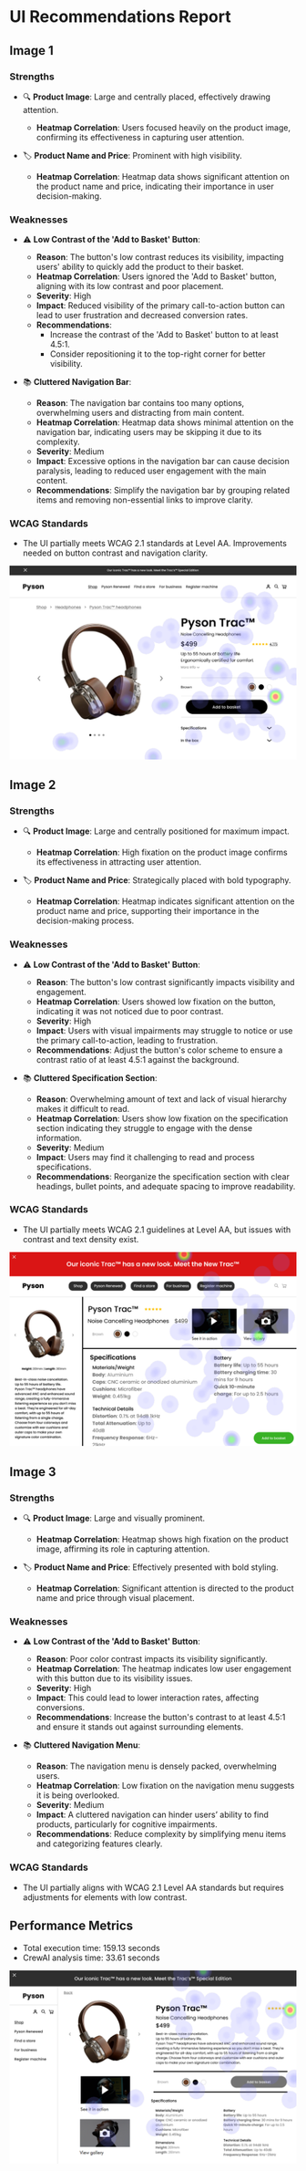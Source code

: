 # UI Recommendations Report

## Image 1

### Strengths
- 🔍 **Product Image**: Large and centrally placed, effectively drawing attention.
  - **Heatmap Correlation**: Users focused heavily on the product image, confirming its effectiveness in capturing user attention.
  
- 🏷️ **Product Name and Price**: Prominent with high visibility.
  - **Heatmap Correlation**: Heatmap data shows significant attention on the product name and price, indicating their importance in user decision-making.

### Weaknesses
- ⚠️ **Low Contrast of the 'Add to Basket' Button**: 
  - **Reason**: The button's low contrast reduces its visibility, impacting users' ability to quickly add the product to their basket.
  - **Heatmap Correlation**: Users ignored the 'Add to Basket' button, aligning with its low contrast and poor placement.
  - **Severity**: High
  - **Impact**: Reduced visibility of the primary call-to-action button can lead to user frustration and decreased conversion rates.
  - **Recommendations**: 
    - Increase the contrast of the 'Add to Basket' button to at least 4.5:1. 
    - Consider repositioning it to the top-right corner for better visibility.

- 📚 **Cluttered Navigation Bar**: 
  - **Reason**: The navigation bar contains too many options, overwhelming users and distracting from main content.
  - **Heatmap Correlation**: Heatmap data shows minimal attention on the navigation bar, indicating users may be skipping it due to its complexity.
  - **Severity**: Medium
  - **Impact**: Excessive options in the navigation bar can cause decision paralysis, leading to reduced user engagement with the main content.
  - **Recommendations**: Simplify the navigation bar by grouping related items and removing non-essential links to improve clarity.

### WCAG Standards
- The UI partially meets WCAG 2.1 standards at Level AA. Improvements needed on button contrast and navigation clarity.

![Image 1](heatmaps/p11-1.png)

## Image 2

### Strengths
- 🔍 **Product Image**: Large and centrally positioned for maximum impact.
  - **Heatmap Correlation**: High fixation on the product image confirms its effectiveness in attracting user attention.

- 🏷️ **Product Name and Price**: Strategically placed with bold typography.
  - **Heatmap Correlation**: Heatmap indicates significant attention on the product name and price, supporting their importance in the decision-making process.

### Weaknesses
- ⚠️ **Low Contrast of the 'Add to Basket' Button**:
  - **Reason**: The button's low contrast significantly impacts visibility and engagement.
  - **Heatmap Correlation**: Users showed low fixation on the button, indicating it was not noticed due to poor contrast.
  - **Severity**: High
  - **Impact**: Users with visual impairments may struggle to notice or use the primary call-to-action, leading to frustration.
  - **Recommendations**: Adjust the button's color scheme to ensure a contrast ratio of at least 4.5:1 against the background.

- 📚 **Cluttered Specification Section**: 
  - **Reason**: Overwhelming amount of text and lack of visual hierarchy makes it difficult to read.
  - **Heatmap Correlation**: Users show low fixation on the specification section indicating they struggle to engage with the dense information.
  - **Severity**: Medium
  - **Impact**: Users may find it challenging to read and process specifications.
  - **Recommendations**: Reorganize the specification section with clear headings, bullet points, and adequate spacing to improve readability.

### WCAG Standards
- The UI partially meets WCAG 2.1 guidelines at Level AA, but issues with contrast and text density exist.

![Image 2](heatmaps/p11-2.png)

## Image 3

### Strengths
- 🔍 **Product Image**: Large and visually prominent.
  - **Heatmap Correlation**: Heatmap shows high fixation on the product image, affirming its role in capturing attention.

- 🏷️ **Product Name and Price**: Effectively presented with bold styling.
  - **Heatmap Correlation**: Significant attention is directed to the product name and price through visual placement.

### Weaknesses
- ⚠️ **Low Contrast of the 'Add to Basket' Button**: 
  - **Reason**: Poor color contrast impacts its visibility significantly.
  - **Heatmap Correlation**: The heatmap indicates low user engagement with this button due to its visibility issues.
  - **Severity**: High
  - **Impact**: This could lead to lower interaction rates, affecting conversions.
  - **Recommendations**: Increase the button's contrast to at least 4.5:1 and ensure it stands out against surrounding elements.

- 📚 **Cluttered Navigation Menu**: 
  - **Reason**: The navigation menu is densely packed, overwhelming users.
  - **Heatmap Correlation**: Low fixation on the navigation menu suggests it is being overlooked.
  - **Severity**: Medium
  - **Impact**: A cluttered navigation can hinder users’ ability to find products, particularly for cognitive impairments.
  - **Recommendations**: Reduce complexity by simplifying menu items and categorizing features clearly.

### WCAG Standards
- The UI partially aligns with WCAG 2.1 Level AA standards but requires adjustments for elements with low contrast.

## Performance Metrics
- Total execution time: 159.13 seconds
- CrewAI analysis time: 33.61 seconds

![Image 3](heatmaps/p11-3.png)

